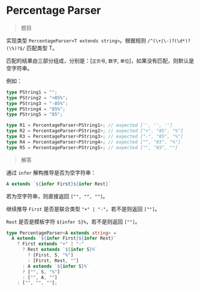 # Percentage Parser

<BtnGroup 
  issue="https://tsch.js.org/1978/solutions"
  answer="https://github.com/type-challenges/type-challenges/issues/32007"
/>

> 题目

实现类型 `PercentageParser<T extends string>`。根据规则 `/^(\+|\-)?(\d*)?(\%)?$/` 匹配类型 T。

匹配的结果由三部分组成，分别是：[`正负号`, `数字`, `单位`]，如果没有匹配，则默认是空字符串。

例如：

```ts
type PString1 = "";
type PString2 = "+85%";
type PString3 = "-85%";
type PString4 = "85%";
type PString5 = "85";

type R1 = PercentageParser<PString1>; // expected ['', '', '']
type R2 = PercentageParser<PString2>; // expected ["+", "85", "%"]
type R3 = PercentageParser<PString3>; // expected ["-", "85", "%"]
type R4 = PercentageParser<PString4>; // expected ["", "85", "%"]
type R5 = PercentageParser<PString5>; // expected ["", "85", ""]
```

> 解答

通过 `infer` 解构推导是否为空字符串：

```ts
A extends `${infer First}${infer Rest}`
```

若为空字符串，则直接返回 `["", "", ""]`。

继续推导 `First` 是否是联合类型 `"+" | "-"`，若不是则返回 `[""]`。

`Rest` 是否是模板字符 `${infer S}%`，若不是则返回 `[""]`。

```ts
type PercentageParser<A extends string> =
  A extends `${infer First}${infer Rest}`
    ? First extends "+" | "-"
      ? Rest extends `${infer S}%`
        ? [First, S, "%"]
        : [First, Rest, ""]
      : A extends `${infer S}%`
      ? ["", S, "%"]
      : ["", A, ""]
    : ["", "", ""];
```
